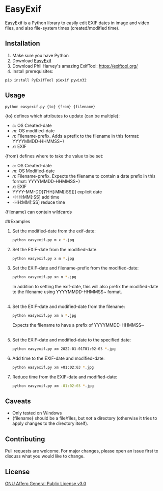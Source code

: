 # EasyExif

EasyExif is a Python library to easily edit EXIF dates in image and video files, and also file-system times (created/modified time).

## Installation
1. Make sure you have Python
1. Download [EasyExif](https://github.com/NadavK/easyexif/blob/main/easyexif.py)
1. Download Phil Harvey's amazing ExifTool: https://exiftool.org/
1. Install prerequisites:
```
pip install PyExifTool piexif pywin32
```

## Usage

```bash
python easyexif.py {to} {from} {filename}
```
{to} defines which attributes to update (can be multiple):
* <i>c</i>: OS Created-date
* <i>m</i>: OS modified-date
* <i>n</i>: Filename-prefix. Adds a prefix to the filename in this format: YYYYMMDD-HHMMSS~)
* <i>x</i>: EXIF

{from} defines where to take the value to be set:
* <i>c</i>: OS Created-date
* <i>m</i>: OS Modified-date
* <i>n</i>: Filename-prefix. Expects the filename to contain a date prefix in this format: YYYYMMDD-HHMMSS~)
* <i>x</i>: EXIF
* YYYY-MM-DD[<b><i>T</b></i>HH[:MM[:SS]]] explicit date
* +HH:MM[:SS] add time 
* -HH:MM[:SS] reduce time

{filename} can contain wildcards

##Examples
1. Set the modified-date from the exif-date:
    ```bash
    python easyexif.py m x *.jpg
    ```

1. Set the EXIF-date from the modified-date:
    ```bash
    python easyexif.py x m *.jpg

1. Set the EXIF-date and filename-prefix from the modified-date:
    ```bash
    python easyexif.py xn m *.jpg
    ```
    In addition to setting the exif-date, this will also prefix the modified-date to the filename using YYYYMMDD-HHMMSS~ format.<BR><BR>

1. Set the EXIF-date and modified-date from the filename:
    ```bash
    python easyexif.py xm n *.jpg
    ```
    Expects the filename to have a prefix of YYYYMMDD-HHMMSS~<BR><BR>

1. Set the EXIF-date and modified-date to the specified date:
    ```bash
    python easyexif.py xm 2022-01-01T01:02:03 *.jpg
    ```

1. Add time to the EXIF-date and modified-date:
    ```bash
    python easyexif.py xm +01:02:03 *.jpg

1. Reduce time from the EXIF-date and modified-date:
    ```bash
    python easyexif.py xm -01:02:03 *.jpg
    ```

## Caveats
* Only tested on Windows
* {filename} should be a file/files, but <i>not</i> a directory (otherwise it tries to apply changes to the directory itself).

## Contributing
Pull requests are welcome. For major changes, please open an issue first to discuss what you would like to change.

## License
[GNU Affero General Public License v3.0](https://github.com/NadavK/easyexif/blob/main/LICENSE)
